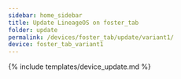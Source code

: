 ```yaml
---
sidebar: home_sidebar
title: Update LineageOS on foster_tab
folder: update
permalink: /devices/foster_tab/update/variant1/
device: foster_tab_variant1
---
```

{% include templates/device_update.md %}
